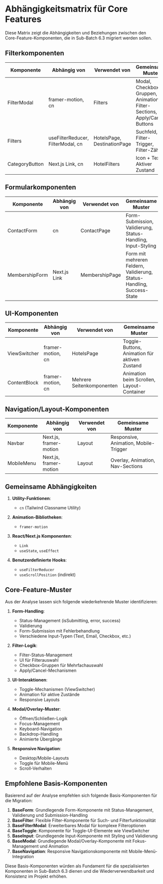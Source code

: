 # Abhängigkeitsmatrix für Core Features

Diese Matrix zeigt die Abhängigkeiten und Beziehungen zwischen den Core-Feature-Komponenten, die in Sub-Batch 6.3 migriert werden sollen.

## Filterkomponenten

| Komponente | Abhängig von | Verwendet von | Gemeinsame Muster |
|------------|--------------|---------------|-------------------|
| FilterModal | framer-motion, cn | Filters | Modal, Checkbox-Gruppen, Animation, Filter-Sections, Apply/Cancel Buttons |
| Filters | useFilterReducer, FilterModal, cn | HotelsPage, DestinationPage | Suchfeld, Filter-Trigger, Filter-Zähler |
| CategoryButton | Next.js Link, cn | HotelFilters | Icon + Text, Aktiver Zustand |

## Formularkomponenten

| Komponente | Abhängig von | Verwendet von | Gemeinsame Muster |
|------------|--------------|---------------|-------------------|
| ContactForm | cn | ContactPage | Form-Submission, Validierung, Status-Handling, Input-Styling |
| MembershipForm | Next.js Link | MembershipPage | Form mit mehreren Feldern, Validierung, Status-Handling, Success-State |

## UI-Komponenten

| Komponente | Abhängig von | Verwendet von | Gemeinsame Muster |
|------------|--------------|---------------|-------------------|
| ViewSwitcher | framer-motion, cn | HotelsPage | Toggle-Buttons, Animation für aktiven Zustand |
| ContentBlock | framer-motion, cn | Mehrere Seitenkomponenten | Animation beim Scrollen, Layout-Container |

## Navigation/Layout-Komponenten

| Komponente | Abhängig von | Verwendet von | Gemeinsame Muster |
|------------|--------------|---------------|-------------------|
| Navbar | Next.js, framer-motion | Layout | Responsive, Animation, Mobile-Trigger |
| MobileMenu | Next.js, framer-motion | Layout | Overlay, Animation, Nav-Sections |

## Gemeinsame Abhängigkeiten

1. **Utility-Funktionen**:
   - `cn` (Tailwind Classname Utility)

2. **Animation-Bibliotheken**:
   - `framer-motion`

3. **React/Next.js Komponenten**:
   - `Link`
   - `useState`, `useEffect`

4. **Benutzerdefinierte Hooks**:
   - `useFilterReducer`
   - `useScrollPosition` (indirekt)

## Core-Feature-Muster

Aus der Analyse lassen sich folgende wiederkehrende Muster identifizieren:

1. **Form-Handling**:
   - Status-Management (isSubmitting, error, success)
   - Validierung
   - Form-Submission mit Fehlerbehandlung
   - Verschiedene Input-Typen (Text, Email, Checkbox, etc.)

2. **Filter-Logik**:
   - Filter-Status-Management
   - UI für Filterauswahl
   - Checkbox-Gruppen für Mehrfachauswahl
   - Apply/Cancel-Mechanismen

3. **UI-Interaktionen**:
   - Toggle-Mechanismen (ViewSwitcher)
   - Animation für aktive Zustände
   - Responsive Layouts

4. **Modal/Overlay-Muster**:
   - Öffnen/Schließen-Logik
   - Focus-Management
   - Keyboard-Navigation
   - Backdrop-Handling
   - Animierte Übergänge

5. **Responsive Navigation**:
   - Desktop/Mobile-Layouts
   - Toggle für Mobile-Menü
   - Scroll-Verhalten

## Empfohlene Basis-Komponenten

Basierend auf der Analyse empfehlen sich folgende Basis-Komponenten für die Migration:

1. **BaseForm**: Grundlegende Form-Komponente mit Status-Management, Validierung und Submission-Handling
2. **BaseFilter**: Flexible Filter-Komponente für Such- und Filterfunktionalität
3. **BaseFilterModal**: Erweiterbares Modal für komplexe Filteroptionen
4. **BaseToggle**: Komponente für Toggle-UI-Elemente wie ViewSwitcher
5. **BaseInput**: Grundlegende Input-Komponente mit Styling und Validierung
6. **BaseModal**: Grundlegende Modal/Overlay-Komponente mit Fokus-Management und Animation
7. **BaseNavigation**: Responsive Navigationskomponente mit Mobile-Menü-Integration

Diese Basis-Komponenten würden als Fundament für die spezialisierten Komponenten in Sub-Batch 6.3 dienen und die Wiederverwendbarkeit und Konsistenz im Projekt erhöhen.